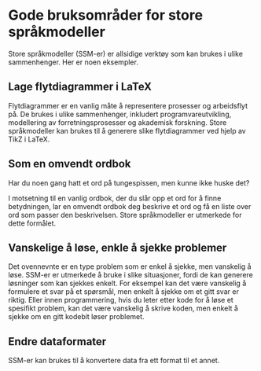 # Gode bruksområder for store språkmodeller

Store språkmodeller (SSM-er) er allsidige verktøy som kan brukes i ulike sammenhenger. Her er noen eksempler.

## Lage flytdiagrammer i LaTeX

Flytdiagrammer er en vanlig måte å representere prosesser og arbeidsflyt på.
De brukes i ulike sammenhenger, inkludert programvareutvikling, modellering av forretningsprosesser og akademisk forskning.
Store språkmodeller kan brukes til å generere slike flytdiagrammer ved hjelp av TikZ i LaTeX.

## Som en omvendt ordbok

Har du noen gang hatt et ord på tungespissen, men kunne ikke huske det?

I motsetning til en vanlig ordbok, der du slår opp et ord for å finne betydningen, lar en omvendt ordbok deg beskrive et ord og få en liste over ord som passer den beskrivelsen.
Store språkmodeller er utmerkede for dette formålet.

## Vanskelige å løse, enkle å sjekke problemer

Det ovennevnte er en type problem som er enkel å sjekke, men vanskelig å løse.
SSM-er er utmerkede å bruke i slike situasjoner, fordi de kan generere løsninger som kan sjekkes enkelt.
For eksempel kan det være vanskelig å formulere et svar på et spørsmål, men enkelt å sjekke om et gitt svar er riktig.
Eller innen programmering, hvis du leter etter kode for å løse et spesifikt problem, kan det være vanskelig å skrive koden, men enkelt å sjekke om en gitt kodebit løser problemet.

## Endre dataformater

SSM-er kan brukes til å konvertere data fra ett format til et annet.
